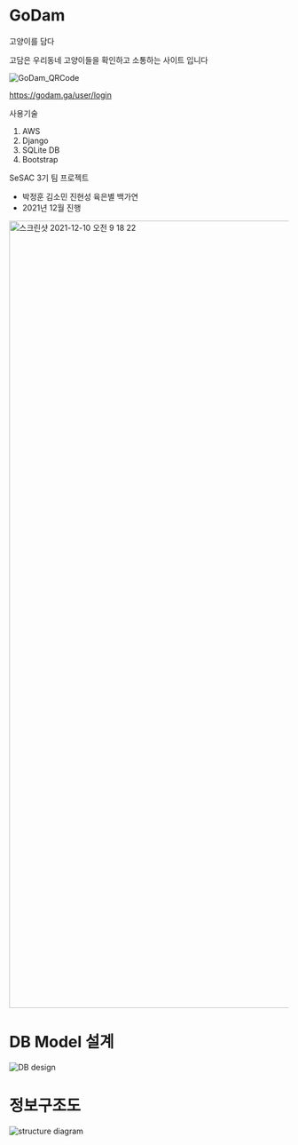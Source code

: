 # GoDam
고양이를 담다

고담은 우리동네 고양이들을 확인하고 소통하는 사이트 입니다

![GoDam_QRCode](https://user-images.githubusercontent.com/91243743/145690888-dda2130b-7d34-4413-9a45-0a1a5d4bde05.jpg)

https://godam.ga/user/login

사용기술
1. AWS 
2. Django
3. SQLite DB
4. Bootstrap

SeSAC 3기 팀 프로젝트
- 박정훈 김소민 진현성 육은별 백가연
- 2021년 12월 진행

<img width="1418" alt="스크린샷 2021-12-10 오전 9 18 22" src="https://user-images.githubusercontent.com/91243743/145690843-1ae3751b-5983-408a-a6c7-6e038d5a73d5.png">

# DB Model 설계

![DB design](https://user-images.githubusercontent.com/91243743/146886418-c37ab7f3-e1d1-49a9-b632-ea4528775dd8.png)

# 정보구조도

![structure diagram](https://user-images.githubusercontent.com/91243743/146886523-ba620208-ddaa-4070-8a3d-10ea91041f8f.png)
